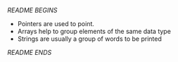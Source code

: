 *README BEGINS*

* Pointers are used to point.
* Arrays help to group elements of the same data type
* Strings are usually a group of words to be printed

*README ENDS*
